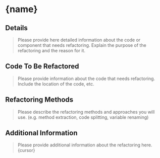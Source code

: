 # {name}

## Details
> Please provide here detailed information about the code or component that needs refactoring. Explain the purpose of the refactoring and the reason for it.

## Code To Be Refactored
> Please provide information about the code that needs refactoring. Include the location of the code, etc.

## Refactoring Methods
> Please describe the refactoring methods and approaches you will use. (e.g. method extraction, code splitting, variable renaming)

## Additional Information
> Please provide additional information about the refactoring here.
{cursor}